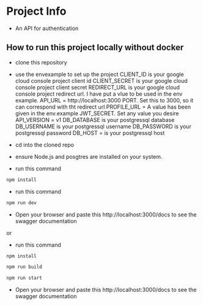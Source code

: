 # Project Info

- An API for authentication

## How to run this project locally without docker

- clone this repository

- use the envexample to set up the project
    CLIENT_ID is your google cloud console project client id
    CLIENT_SECRET is your google cloud console project client secret
    REDIRECT_URL is your google cloud console project redirect url. I have put a vlue to be used in the env example.
    API_URL = http://localhost:3000
    PORT. Set this to 3000, so it can correspond with tht redirect url
    PROFILE_URL = A value has been given in the env.example
    JWT_SECRET. Set any value you desire
    API_VERSION = v1
    DB_DATABASE is your postgressql database
    DB_USERNAME is your postgressql username
    DB_PASSWORD is your postgressql password
    DB_HOST = is your postgressql host

- cd into the cloned repo

- ensure Node.js and posgtres are installed on your system.

- run this command
```bash
npm install
```
- run this command
```bash
npm run dev
```

- Open your browser and paste this http://localhost:3000/docs to see the swagger documentation

or 

- run this command
```bash
npm install
```
```bash
npm run build
```
```bash
npm run start
```

- Open your browser and paste this http://localhost:3000/docs to see the swagger documentation
